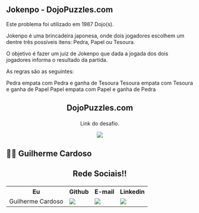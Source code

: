 ##  Jokenpo - DojoPuzzles.com
Este problema foi utilizado em 1987 Dojo(s).

Jokenpo é uma brincadeira japonesa, onde dois jogadores escolhem um dentre três possíveis itens: Pedra, Papel ou Tesoura.

O objetivo é fazer um juiz de Jokenpo que dada a jogada dos dois jogadores informa o resultado da partida.

As regras são as seguintes:

Pedra empata com Pedra e ganha de Tesoura
Tesoura empata com Tesoura e ganha de Papel
Papel empata com Papel e ganha de Pedra
<br>

## <p align="center"> DojoPuzzles.com</p>
<p align="center">Link do desafio.</p>
<p align="center"><a href="https://dojopuzzles.com/problems/jokenpo/"> <img src="https://img.shields.io/badge/C%23-239120?style=for-the-badge&logo=c-sharp&logoColor=white" /> </a></p>


## 👨‍💻 Guilherme Cardoso
## <p align="center"> Rede Sociais!!</p>
<table align="center">
  <tr>
    <th>Eu</th>
    <th>Github</th>
    <th>E-mail</th>
    <th>Linkedin</th>
  </tr>
  <tr>
    <td>Guilherme Cardoso</td>
    <td> <a href="https://github.com/Cardoso-Diniz"> <img src="https://img.shields.io/badge/GitHub-100000?style=for-the-badge&logo=github&logoColor=white" /> </a> </td>
    <td><a href="mailto:guicardosodiniz123@gmail.com"> <img src="https://img.shields.io/badge/Gmail-D14836?style=for-the-badge&logo=gmail&logoColor=white" /> </a></td>
    <td><a href="https://www.linkedin.com/in/guilherme-cardoso-diniz-42463323b/"> <img src="https://img.shields.io/badge/LinkedIn-0077B5?style=for-the-badge&logo=linkedin&logoColor=white" /> </a></td>
  </tr>
</table>
